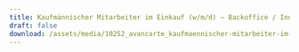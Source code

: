 ```yaml
---
title: Kaufmännischer Mitarbeiter im Einkauf (w/m/d) – Backoffice / Innendienst
draft: false
download: /assets/media/10252_avancarte_kaufmaennischer-mitarbeiter-im-einkauf-w-m-d-backoffice-innendienst_bremen.pdf
---
```

